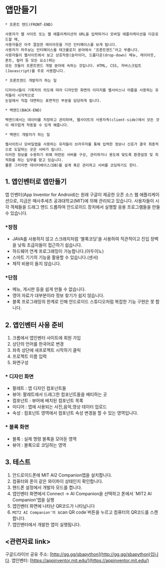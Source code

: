 # 앱만들기 

```
* 프론트 엔드(FRONT-END)  

사용자가 웹 사이트 또는 웹 애플리케이션의 URL을 입력하거나 모바일 애플리케이션을 다운로드할 때,  
사용자들은 아주 깔끔한 레이아웃을 가진 인터페이스를 보게 됩니다.   
사용자가 마주보는 인터페이스를 테크롤로지 분야에서 ‘프론트엔드’라고 부릅니다.  
사용자들이 웹사이트에서 보고 상호작용(슬라이더, 드롭다운(drop-down) 메뉴, 레이아웃, 폰트, 컬러 등 모든 요소)하는  
모든 것들이 프론트엔드 개발 분야에 속하는 것입니다. HTML, CSS, 자바스크립트(Javascript)를 주로 사용합니다. 

* 프론트엔드 개발자가 하는 일  

디자이너들이 기획자의 의도에 따라 디자인한 화면의 이미지를 웹서비스나 어플을 사용하는 유저들이 시각적으로 
눈앞에서 직접 대면하는 표면적인 부분을 담당하게 됩니다.

* 백엔드(BACK-END)

백엔드에서는 데이터를 저장하고 관리하며, 웹사이트의 사용자측(client-side)에서 모든 것이 매끄럽게 작동할 수 있게 해줍니다.  

* 백엔드 개발자가 하는 일  

웹사이트나 모바일앱을 사용하는 유저들이 브라우저를 통해 입력한 정보나 신호가 결국 최종적으로 도달하는 곳은 서버가 됩니다.
이러한 정보를 수용하기 위해 마련된 서버를 구성, 관리하거나 용도에 맞도록 환경설정 및 최적화를 하는 임무를 맡고 있습니다. 
물론 그러자면 데이터베이스(DB)를 설계 혹은 관리하고 서버를 코딩하기도 한다.
```
## 1. 앱인벤터로 앱만들기  
앱 인벤터(App Inventor for Android)는 원래 구글이 제공한 오픈 소스 웹 애플리케이션으로, 지금은 매사추세츠 공과대학교(MIT)에 의해 관리되고 있습니다. 
사용자들이 시각 객체들을 드래그 앤드 드롭하여 안드로이드 장치에서 실행할 응용 프로그램들을 만들 수 있습니다.  

### *장점  
  * JAVA를 사용하지 않고 스크래치처럼 '블록코딩'을 사용하여 직관적이고 진입 장벽을 낮춰 초급자들이 접근하기 쉽습니다.
  * 하드웨어 연계 프로그래밍이 가능합니다.(아두이노)  
  * 스마트 기기의 기능을 활용할 수 있습니다.(센서)
  * 제작 비용이 들지 않습니다.

### *단점  
  * 메뉴, 게시판 등을 쉽게 만들 수 없습니다.  
  * 영어 자료가 대부분이라 정보 찾기가 쉽지 않습니다.  
  * 블록 프로그래밍의 한계로 인해 안드로이드 스튜디오처럼 복잡한 기능 구현은 못 합니다.  

## 2. 앱인벤터 사용 준비
1. 크롬에서 앱인벤터 사이트에 회원 가입
2. 상단의 언어를 한국어로 변경
3. 좌측 상단에 새프로젝트 시작하기 클릭
4. 프로젝트 이름 입력
5. 화면구성
### * 디자인 화면  
  * 팔레트 : 앱 디자인 컴포넌트들
  * 뷰어: 팔레트에서 드래그한 컴포넌트들을 배티하는 곳
  * 컴포넌트 : 뷰어에 배치된 컴포넌트 목록 
  * 미디어 : 앱에 사용되는 사진,음악,영상 데이터 업로드
  * 속성 : 컴포넌트 영역에서 컴포넌트 속성 변경을 할 수 있는 영역입니다.
### * 블록 화면 
  * 블록 : 실제 명령 블록을 모아둔 영역 
  * 뷰어 : 블록으로 코딩하는 영역  

## 3. 테스트  
1. 안드로이드폰에 MIT AI2 Companion앱을 설치합니다.
2. 컴퓨터와 폰이 같은 와이파이 상태인지 확인합니다.
3. 핸드폰 설정에서 개발자 모드를 켭니다.
4. 앱인벤터 화면에서 Connect -> AI Companion을 선택하고 폰에서 `MIT2 AI Companion'앱을 실행 
5. 앱인벤터 화면에 나타난 QR코드가 나타납니다
6. `MIT2 AI Companion'의 `scan QR code`버튼을 누르고 컴퓨터의 QR코드를 스캔합니다.
7. 앱인벤터에서 개발한 앱이 실행됩니다.



## <관련자료 link>
구글드라이브 공유 주소: [http://gg.gg/sbapython](http://gg.gg/sbapython)입니다. 
앱인벤터: [https://appinventor.mit.edu/](https://appinventor.mit.edu/)
